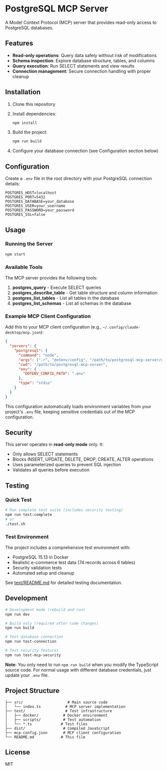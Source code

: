 # PostgreSQL MCP Server

A Model Context Protocol (MCP) server that provides read-only access to PostgreSQL databases.

## Features

- **Read-only operations**: Query data safely without risk of modifications
- **Schema inspection**: Explore database structure, tables, and columns
- **Query execution**: Run SELECT statements and view results
- **Connection management**: Secure connection handling with proper cleanup

## Installation

1. Clone this repository
2. Install dependencies:
   ```bash
   npm install
   ```

3. Build the project:
   ```bash
   npm run build
   ```

4. Configure your database connection (see Configuration section below)

## Configuration

Create a `.env` file in the root directory with your PostgreSQL connection details:

```env
POSTGRES_HOST=localhost
POSTGRES_PORT=5432
POSTGRES_DATABASE=your_database
POSTGRES_USER=your_username
POSTGRES_PASSWORD=your_password
POSTGRES_SSL=false
```

## Usage

### Running the Server

```bash
npm start
```

### Available Tools

The MCP server provides the following tools:

1. **postgres_query** - Execute SELECT queries
2. **postgres_describe_table** - Get table structure and column information
3. **postgres_list_tables** - List all tables in the database
4. **postgres_list_schemas** - List all schemas in the database

### Example MCP Client Configuration

Add this to your MCP client configuration (e.g., `~/.config/claude-desktop/mcp.json`):

```json
{
  "servers": {
    "postgresql": {
      "command": "node",
      "args": ["-r", "dotenv/config", "/path/to/postgresql-mcp-server/dist/index.js"],
      "cwd": "/path/to/postgresql-mcp-server",
      "env": {
        "DOTENV_CONFIG_PATH": ".env"
      },
      "type": "stdio"
    }
  }
}
```

This configuration automatically loads environment variables from your project's `.env` file, keeping sensitive credentials out of the MCP configuration.

## Security

This server operates in **read-only mode** only. It:
- Only allows SELECT statements
- Blocks INSERT, UPDATE, DELETE, DROP, CREATE, ALTER operations
- Uses parameterized queries to prevent SQL injection
- Validates all queries before execution

## Testing

### Quick Test
```bash
# Run complete test suite (includes security testing)
npm run test:complete
# or
./test.sh
```

### Test Environment
The project includes a comprehensive test environment with:
- PostgreSQL 15.13 in Docker
- Realistic e-commerce test data (74 records across 6 tables)
- Security validation tests
- Automated setup and cleanup

See [test/README.md](test/README.md) for detailed testing documentation.

## Development

```bash
# Development mode (rebuild and run)
npm run dev

# Build only (required after code changes)
npm run build

# Test database connection
npm run test-connection

# Test security features
npm run test-mcp-security
```

**Note**: You only need to run `npm run build` when you modify the TypeScript source code. For normal usage with different database credentials, just update your `.env` file.

## Project Structure

```
├── src/                    # Main source code
│   └── index.ts           # MCP server implementation
├── test/                  # Test infrastructure
│   ├── docker/           # Docker environment
│   ├── scripts/          # Test automation
│   └── *.ts             # Test files
├── dist/                 # Compiled JavaScript
├── mcp-config.json       # MCP client configuration
└── README.md            # This file
```

## License

MIT

